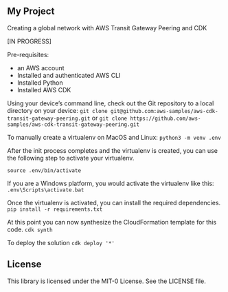 ## My Project

Creating a global network with AWS Transit Gateway Peering and CDK

[IN PROGRESS]

Pre-requisites: 
- an AWS account
- Installed and authenticated AWS CLI
- Installed Python
- Installed AWS CDK

Using your device’s command line, check out the Git repository to a local directory on your device:
`git clone git@github.com:aws-samples/aws-cdk-transit-gateway-peering.git`
or
`git clone https://github.com/aws-samples/aws-cdk-transit-gateway-peering.git`

To manually create a virtualenv on MacOS and Linux:
`python3 -m venv .env`

After the init process completes and the virtualenv is created, you can use the following step to activate your virtualenv.

`source .env/bin/activate`

If you are a Windows platform, you would activate the virtualenv like this:
`.env\Scripts\activate.bat`

Once the virtualenv is activated, you can install the required dependencies.
`pip install -r requirements.txt`

At this point you can now synthesize the CloudFormation template for this code.
`cdk synth`

To deploy the solution
`cdk deploy '*'`

## License

This library is licensed under the MIT-0 License. See the LICENSE file.